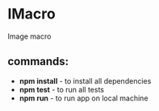 # IMacro
Image macro
## commands:

*  **npm install** - to install all dependencies
*  **npm test** - to run all tests
*  **npm run** - to run app on local machine

